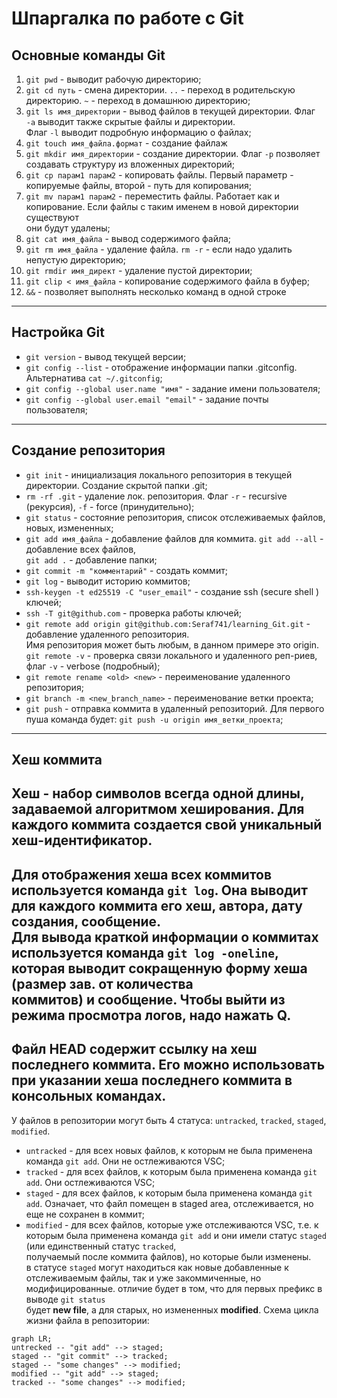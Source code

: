 # Шпаргалка по работе с Git

## Основные команды Git

1. ```git pwd``` - выводит рабочую директорию;  
2. ```git cd путь``` - смена директории. ```..``` - переход в родительскую директорию. ```~``` - переход в домашнюю директорию;
3. ```git ls имя_директории``` - вывод файлов в текущей директории. Флаг ```-а``` выводит также скрытые файлы и директории.<br>Флаг ```-l``` выводит подробную информацию о файлах; 
4. ```git touch имя_файла.формат``` - создание файлаж
5. ```git mkdir имя_директории``` - создание директории. Флаг ```-p``` позволяет создавать структуру из вложенных директорий;
6. ```git cp парам1 парам2``` - копировать файлы. Первый параметр - копируемые файлы, второй - путь для копирования;
7. ```git mv парам1 парам2``` - переместить файлы. Работает как и копирование. Если файлы с таким именем в новой директории существуют <br>они будут удалены;
8. ```git cat имя_файла``` - вывод содержимого файла;
9. ```git rm имя_файла``` - удаление файла. ```rm -r``` - если надо удалить непустую директорию;
10. ```git rmdir имя_директ``` - удаление пустой директории;
11. ```git clip < имя_файла``` - копирование содержимого файла в буфер;
12. ```&&``` - позволяет выполнять несколько команд в одной строке

---

## Настройка Git

* ```git version``` - вывод текущей версии;
* ```git config --list``` - отображение информации папки .gitconfig. Альтернатива ```cat ~/.gitconfig```;
* ```git config --global user.name "имя"``` - задание имени пользователя;
* ```git config --global user.email "email"``` - задание почты пользователя;

---

## Создание репозитория

- ```git init``` - инициализация локального репозитория в текущей директории. Создание скрытой папки .git;
- ```rm -rf .git``` - удаление лок. репозитория. Флаг ```-r``` - recursive (рекурсия), ```-f``` - force (принудительно);
- ```git status``` - состояние репозитория, список отслеживаемых файлов, новых, измененных;
- ```git add имя_файла``` - добавление файлов для коммита. ```git add --all``` - добавление всех файлов,<br>```git add .``` - добавление папки;
- ```git commit -m "комментарий"``` - создать коммит;
- ```git log``` - выводит историю коммитов;
- ```ssh-keygen -t ed25519 -C "user_email"``` - создание ssh (secure shell ) ключей;
- ```ssh -T git@github.com``` - проверка работы ключей;
- ```git remote add origin git@github.com:Seraf741/learning_Git.git``` - добавление удаленного репозитория.<br>Имя репозитория может быть любым, в данном примере это origin.<br>```git remote -v``` - проверка связи локального и удаленного реп-риев, флаг ```-v``` - verbose (подробный);
- ```git remote rename <old> <new>``` - переименование удаленного репозитория;
- ```git branch -m <new_branch_name>``` - переименование ветки проекта;
- ```git push``` - отправка коммита в удаленный репозиторий. Для первого пуша команда будет: ```git push -u origin имя_ветки_проекта```;

---

## Хеш коммита

Хеш - набор символов всегда одной длины, задаваемой алгоритмом хеширования. Для каждого коммита создается свой уникальный хеш-идентификатор.<br>
---
Для отображения хеша всех коммитов используется команда ```git log```. Она выводит для каждого коммита его хеш, автора, дату создания, сообщение.<br>
Для вывода краткой информации о коммитах используется команда ```git log -oneline```, которая выводит сокращенную форму хеша (размер зав. от количества <br>
коммитов) и сообщение. Чтобы выйти из режима просмотра логов, надо нажать **Q**.
---
Файл **HEAD** содержит ссылку на хеш последнего коммита. Его можно использовать при указании хеша последнего коммита в консольных командах.  
---
У файлов в репозитории могут быть 4 статуса: ```untracked```, ```tracked```, ```staged```, ```modified```.  
- ```untracked``` - для всех новых файлов, к которым не была применена команда ```git add```. Они не остлеживаются VSC;  
- ```tracked``` - для всех файлов, к которым была применена команда ```git add```. Они остлеживаются VSC;
- ```staged``` - для всех файлов, к которым была применена команда ```git add```. Означает, что файл помещен в staged area, отслеживается, но еще не сохранен в коммит;
- ```modified``` - для всех файлов, которые уже отслеживаются VSC, т.е. к которым была применена команда ```git add``` и они имели статус ```staged``` (или единственный статус ```tracked```, <br>
 получаемый после коммита файлов), но которые были изменены.  
в статусе ```staged``` могут находиться как новые добавленные к отслеживаемым файлы, так и уже закоммиченные, но модифицированные. отличие будет в том, что для первых префикс в выводе ```git status```  
будет **new file**, а для старых, но измененных **modified**.
Схема цикла жизни файла в репозитории:
```mermaid
graph LR;
untrecked -- "git add" --> staged;
staged -- "git commit" --> tracked;
staged -- "some changes" --> modified;
modified -- "git add" --> staged;
tracked -- "some changes" --> modified;
``` 